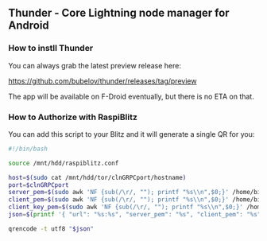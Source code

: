 ## Thunder - Core Lightning node manager for Android

### How to instll Thunder

You can always grab the latest preview release here:

https://github.com/bubelov/thunder/releases/tag/preview

The app will be available on F-Droid eventually, but there is no ETA on that.

### How to Authorize with RaspiBlitz

You can add this script to your Blitz and it will generate a single QR for you:

```bash
#!/bin/bash

source /mnt/hdd/raspiblitz.conf

host=$(sudo cat /mnt/hdd/tor/clnGRPCport/hostname)
port=$clnGRPCport
server_pem=$(sudo awk 'NF {sub(/\r/, ""); printf "%s\\n",$0;}' /home/bitcoin/.lightning/bitcoin/server.pem)
client_pem=$(sudo awk 'NF {sub(/\r/, ""); printf "%s\\n",$0;}' /home/bitcoin/.lightning/bitcoin/client.pem)
client_key_pem=$(sudo awk 'NF {sub(/\r/, ""); printf "%s\\n",$0;}' /home/bitcoin/.lightning/bitcoin/client-key.pem)
json=$(printf '{ "url": "%s:%s", "server_pem": "%s", "client_pem": "%s", "client_key_pem": "%s" }\n' "$host" "$port" "$server_pem" "$client_pem" "$client_key_pem")

qrencode -t utf8 "$json"
```
